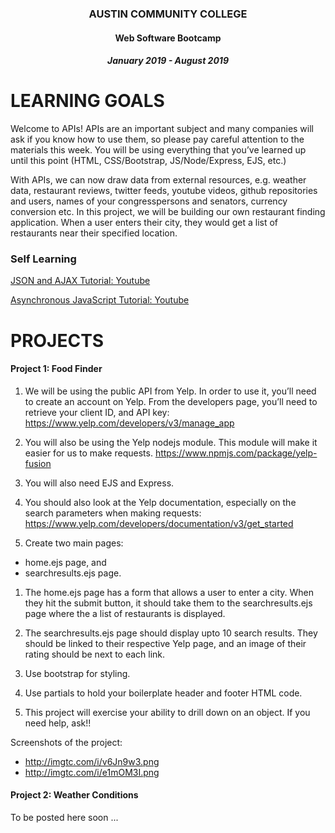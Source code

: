 <center>

### AUSTIN COMMUNITY COLLEGE 
#### Web Software Bootcamp 
##### January 2019 - August 2019
</center>

# LEARNING GOALS

  Welcome to APIs! APIs are an important subject and many companies will ask if you know how to use them, so please pay careful attention to the materials this week. You will be using everything that you’ve learned up until this point (HTML, CSS/Bootstrap, JS/Node/Express, EJS, etc.)  
  
  With APIs, we can now draw data from external resources, e.g. weather data, restaurant reviews, twitter feeds, youtube videos, github repositories and users, names of your congresspersons and senators, currency conversion etc.  In this project, we will be building our own restaurant finding application. When a user enters their city, they would get a list of restaurants near their specified location.

### Self Learning

[JSON and AJAX Tutorial: Youtube](https://www.youtube.com/watch?v=rJesac0_Ftw)

[Asynchronous JavaScript Tutorial: Youtube](https://www.youtube.com/watch?v=YxWMxJONp7E&list=PL4cUxeGkcC9jAhrjtZ9U93UMIhnCc44MH)


#  PROJECTS

#### Project 1: Food Finder

1. We will be using the public API from Yelp. In order to use it, you’ll need to create an account on Yelp. From the developers page, you’ll need to retrieve your client ID, and API key: https://www.yelp.com/developers/v3/manage_app

1. You will also be using the Yelp nodejs module. This module will make it easier for us to make requests. https://www.npmjs.com/package/yelp-fusion

1. You will also need EJS and Express.

1. You should also look at the Yelp documentation, especially on the search parameters when making requests: https://www.yelp.com/developers/documentation/v3/get_started

1. Create two main pages: 
  - home.ejs page, and 
  - searchresults.ejs page.

1. The home.ejs page has a form that allows a user to enter a city. When they hit the submit button, it should take them to the searchresults.ejs page where the a list of restaurants is displayed.

1. The searchresults.ejs page should display upto 10 search results. They should be linked to their respective Yelp page, and an image of their rating should be next to each link.

1. Use bootstrap for styling.

1. Use partials to hold your boilerplate header and footer HTML code.

1. This project will exercise your ability to drill down on an object. If you need help, ask!!

Screenshots of the project:
* http://imgtc.com/i/v6Jn9w3.png
* http://imgtc.com/i/e1mOM3I.png


#### Project 2: Weather Conditions

To be posted here soon ...


